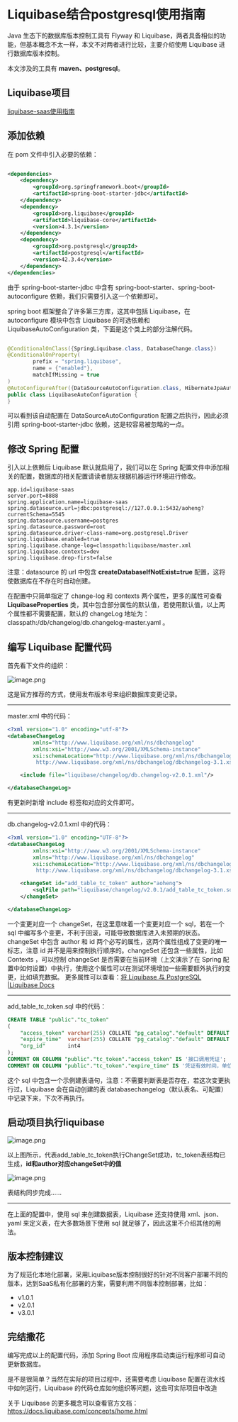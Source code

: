 # Liquibase结合postgresql使用指南

Java 生态下的数据库版本控制工具有 Flyway 和 Liquibase，两者具备相似的功能，但基本概念不太一样，本文不对两者进行比较，主要介绍使用 Liquibase 进行数据库版本控制。

本文涉及的工具有 **maven、postgresql**。



## Liquibase项目

[liquibase-saas使用指南](https://aoheng.github.io/aohengCloud/#/note/cnhis/Liquibase%E4%BD%BF%E7%94%A8%E6%8C%87%E5%8D%97.md)


## 添加依赖

在 pom 文件中引入必要的依赖：

```xml

<dependencies>
    <dependency>
        <groupId>org.springframework.boot</groupId>
        <artifactId>spring-boot-starter-jdbc</artifactId>
    </dependency>
    <dependency>
        <groupId>org.liquibase</groupId>
        <artifactId>liquibase-core</artifactId>
        <version>4.3.1</version>
    </dependency>
    <dependency>
        <groupId>org.postgresql</groupId>
        <artifactId>postgresql</artifactId>
        <version>42.3.4</version>
    </dependency>
</dependencies>
```

由于 spring-boot-starter-jdbc 中含有 spring-boot-starter、spring-boot-autoconfigure 依赖，我们只需要引入这一个依赖即可。

spring boot 框架整合了许多第三方库，这其中包括 Liquibase，在 autoconfigure 模块中包含 Liquibase 的可选依赖和 LiquibaseAutoConfiguration
类，下面是这个类上的部分注解代码。

```java

@ConditionalOnClass({SpringLiquibase.class, DatabaseChange.class})
@ConditionalOnProperty(
        prefix = "spring.liquibase",
        name = {"enabled"},
        matchIfMissing = true
)
@AutoConfigureAfter({DataSourceAutoConfiguration.class, HibernateJpaAutoConfiguration.class})
public class LiquibaseAutoConfiguration {
}
```

可以看到该自动配置在 DataSourceAutoConfiguration 配置之后执行，因此必须引用 spring-boot-starter-jdbc 依赖，这是较容易被忽略的一点。

## 修改 Spring 配置

引入以上依赖后 Liquibase 默认就启用了，我们可以在 Spring 配置文件中添加相关的配置，数据库的相关配置请读者朋友根据机器运行环境进行修改。

```properties
app.id=liquibase-saas
server.port=8888
spring.application.name=liquibase-saas
spring.datasource.url=jdbc:postgresql://127.0.0.1:5432/aoheng?currentSchema=5545
spring.datasource.username=postgres
spring.datasource.password=root
spring.datasource.driver-class-name=org.postgresql.Driver
spring.liquibase.enabled=true
spring.liquibase.change-log=classpath:liquibase/master.xml
spring.liquibase.contexts=dev
spring.liquibase.drop-first=false

```

注意：datasource 的 url 中包含 **createDatabaseIfNotExist=true** 配置，这将使数据库在不存在时自动创建。

在配置中只简单指定了 change-log 和 contexts 两个属性，更多的属性可查看 **LiquibaseProperties** 类，其中包含部分属性的默认值，若使用默认值，以上两个属性都不需要配置，默认的 changeLog
地址为：classpath:/db/changelog/db.changelog-master.yaml 。

## 编写 Liquibase 配置代码

首先看下文件的组织：

![image.png](https://cdn.cnhis.cc/opendoc/5545/1522391652491083777/20220524/3daf6fd5-9f22-4978-b97d-dacc8ba8d1a2.png)

这是官方推荐的方式，使用发布版本号来组织数据库变更记录。

------

master.xml 中的代码：

```xml
<?xml version="1.0" encoding="utf-8"?>
<databaseChangeLog
        xmlns="http://www.liquibase.org/xml/ns/dbchangelog"
        xmlns:xsi="http://www.w3.org/2001/XMLSchema-instance"
        xsi:schemaLocation="http://www.liquibase.org/xml/ns/dbchangelog
         http://www.liquibase.org/xml/ns/dbchangelog/dbchangelog-3.1.xsd">

    <include file="liquibase/changelog/db.changelog-v2.0.1.xml"/>

</databaseChangeLog>
```

有更新时新增 include 标签和对应的文件即可。

------

db.changelog-v2.0.1.xml 中的代码：

```xml
<?xml version="1.0" encoding="UTF-8"?>
<databaseChangeLog
        xmlns:xsi="http://www.w3.org/2001/XMLSchema-instance"
        xmlns="http://www.liquibase.org/xml/ns/dbchangelog"
        xsi:schemaLocation="http://www.liquibase.org/xml/ns/dbchangelog
         http://www.liquibase.org/xml/ns/dbchangelog/dbchangelog-3.1.xsd">

    <changeSet id="add_table_tc_token" author="aoheng">
        <sqlFile path="liquibase/changelog/v2.0.1/add_table_tc_token.sql"/>
    </changeSet>

</databaseChangeLog>
```

一个变更对应一个 changeSet，在这里意味着一个变更对应一个 sql，若在一个 sql 中编写多个变更，不利于回滚，可能导致数据库进入未预期的状态。changeSet 中包含 author 和 id
两个必写的属性，这两个属性组成了变更的唯一标志，注意 id 并不是用来控制执行顺序的。changeSet 还包含一些属性，比如 Contexts ，可以控制 changeSet 是否需要在当前环境（上文演示了在 Spring
配置中如何设置）中执行，使用这个属性可以在测试环境增加一些需要额外执行的变更，比如填充数据。
更多属性可以查看：[将 Liquibase 与 PostgreSQL |Liquibase Docs](https://docs.liquibase.com/install/tutorials/postgresql.html)

------

add_table_tc_token.sql 中的代码：

```sql
CREATE TABLE "public"."tc_token"
(
    "access_token" varchar(255) COLLATE "pg_catalog"."default" DEFAULT NULL::character varying,
    "expire_time"  varchar(255) COLLATE "pg_catalog"."default" DEFAULT NULL::character varying,
    "org_id"       int4
);
COMMENT ON COLUMN "public"."tc_token"."access_token" IS '接口调用凭证';
COMMENT ON COLUMN "public"."tc_token"."expire_time" IS '凭证有效时间，单位：秒';
```

这个 sql 中包含一个示例建表语句，注意：不需要判断表是否存在，若这次变更执行过，Liquibase 会在自动创建的表 databasechangelog（默认表名、可配置） 中记录下来，下次不再执行。

## 启动项目执行liquibase

![image.png](https://cdn.cnhis.cc/opendoc/5545/1522391652491083777/20220524/6a62b849-7452-4487-b17b-d6d51b32d8cf.png)

以上图所示，代表add_table_tc_token执行ChangeSet成功，tc_token表结构已生成，**id和author对应changeSet中的值**

![image.png](https://cdn.cnhis.cc/opendoc/5545/1522391652491083777/20220524/1ff89bf7-a159-4fd4-ab97-fb9653f398d0.png)

表结构同步完成......

------

在上面的配置中，使用 sql 来创建数据表，Liquibase 还支持使用 xml、json、yaml 来定义表，在大多数场景下使用 sql 就足够了，因此这里不介绍其他的用法。

## 版本控制建议

为了规范化本地化部署，采用Liquibase版本控制很好的针对不同客户部署不同的版本，达到SaaS私有化部署的方案，需要利用不同版本控制部署，比如：

- v1.0.1
- v2.0.1
- v3.0.1

## 完结撒花

编写完成以上的配置代码，添加 Spring Boot 应用程序启动类运行程序即可自动更新数据库。

是不是很简单？当然在实际的项目过程中，还需要考虑 Liquibase 配置在流水线中如何运行，Liquibase 的代码仓库如何组织等问题，这些可实际项目中改造

关于 Liquibase 的更多概念可以查看官方文档：https://docs.liquibase.com/concepts/home.html
